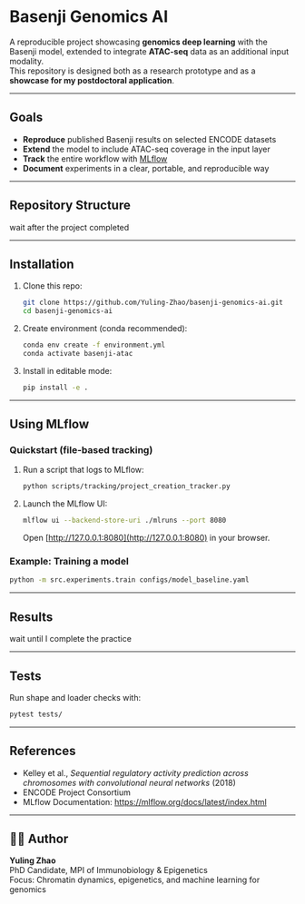 # Basenji Genomics AI

A reproducible project showcasing **genomics deep learning** with the Basenji model, extended to integrate **ATAC-seq** data as an additional input modality.  
This repository is designed both as a research prototype and as a **showcase for my postdoctoral application**.

---

## Goals
- **Reproduce** published Basenji results on selected ENCODE datasets  
- **Extend** the model to include ATAC-seq coverage in the input layer  
- **Track** the entire workflow with [MLflow](https://mlflow.org/)  
- **Document** experiments in a clear, portable, and reproducible way  

---

## Repository Structure
wait after the project completed

---

## Installation
1. Clone this repo:
   ```bash
   git clone https://github.com/Yuling-Zhao/basenji-genomics-ai.git
   cd basenji-genomics-ai
   ```

2. Create environment (conda recommended):
   ```bash
   conda env create -f environment.yml
   conda activate basenji-atac
   ```

3. Install in editable mode:
   ```bash
   pip install -e .
   ```

---

## Using MLflow
### Quickstart (file-based tracking)
1. Run a script that logs to MLflow:
   ```bash
   python scripts/tracking/project_creation_tracker.py
   ```

2. Launch the MLflow UI:
   ```bash
   mlflow ui --backend-store-uri ./mlruns --port 8080
   ```
   Open [http://127.0.0.1:8080](http://127.0.0.1:8080) in your browser.

### Example: Training a model
```bash
python -m src.experiments.train configs/model_baseline.yaml
```

---

## Results
wait until I complete the practice

---

## Tests
Run shape and loader checks with:
```bash
pytest tests/
```

---

## References
- Kelley et al., *Sequential regulatory activity prediction across chromosomes with convolutional neural networks* (2018)  
- ENCODE Project Consortium  
- MLflow Documentation: https://mlflow.org/docs/latest/index.html  

---

## 👩‍💻 Author
**Yuling Zhao**  
PhD Candidate, MPI of Immunobiology & Epigenetics  
Focus: Chromatin dynamics, epigenetics, and machine learning for genomics  
